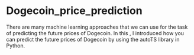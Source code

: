 # Dogecoin_price_prediction
There are many machine learning approaches that we can use for the task of predicting the future prices of Dogecoin. 
In this , I introduced  how you can predict the future prices of Dogecoin by using the autoTS library in Python. 
